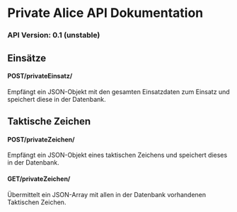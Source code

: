 # Private Alice API Dokumentation
### API Version: 0.1 (unstable)

## Einsätze
#### POST/privateEinsatz/
Empfängt ein JSON-Objekt mit den gesamten Einsatzdaten zum Einsatz und speichert diese in der Datenbank.

## Taktische Zeichen
#### POST/privateZeichen/
Empfängt ein JSON-Objekt eines taktischen Zeichens und speichert dieses in der Datenbank.

#### GET/privateZeichen/
Übermittelt ein JSON-Array mit allen in der Datenbank vorhandenen Taktischen Zeichen.
